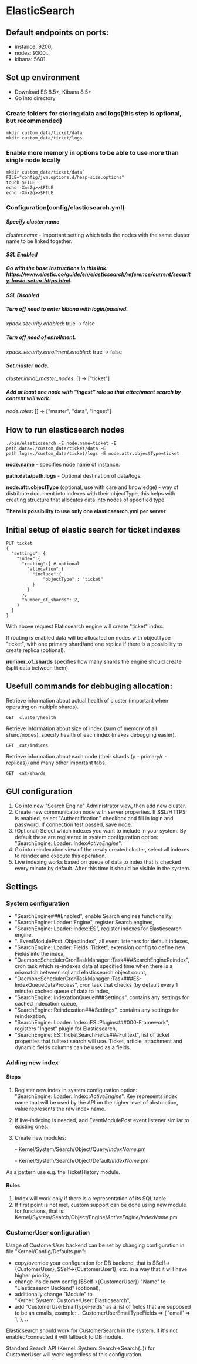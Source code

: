 # ElasticSearch

## Default endpoints on ports:
- instance: 9200,
-	nodes: 9300..,
- kibana: 5601.

## Set up environment
- Download ES 8.5+, Kibana 8.5+
- Go into directory

### Create folders for storing data and logs(this step is optional, but recommended)
```
mkdir custom_data/ticket/data
mkdir custom_data/ticket/logs
```

### Enable more memory in options to be able to use more than single node locally
```
mkdir custom_data/ticket/data`
FILE="config/jvm.options.d/heap-size.options"
touch $FILE
echo -Xms2g>>$FILE
echo -Xmx2g>>$FILE
```

### Configuration(**config/elasticsearch.yml**)

#### *Specify cluster name*
*cluster.name* - Important setting which tells the nodes with the same cluster name to be linked together.

#### *SSL Enabled*

##### Go with the base instructions in this link: https://www.elastic.co/guide/en/elasticsearch/reference/current/security-basic-setup-https.html.

#### *SSL Disabled*

##### *Turn off need to enter kibana with login/passwd.*
*xpack.security.enabled*: true -> false

##### *Turn off need of enrollment.*
*xpack.security.enrollment.enabled*: true -> false

#### *Set master node.*
*cluster.initial_master_nodes*: [] -> ["ticket"]

#### *Add at least one node with "ingest" role so that attachment search by content will work.*
*node.roles*: [] -> ["master", "data", "ingest"]

## How to run elasticsearch nodes

`./bin/elasticsearch -E node.name=ticket -E path.data=./custom_data/ticket/data -E path.logs=./custom_data/ticket/logs -E node.attr.objectType=ticket`

**node.name** - specifies node name of instance.

**path.data/path.logs** - Optional destination of data/logs.

**node.attr.objectType** (optional, use with care and knowledge) - way of distribute document into indexes with their objectType, this helps with creating structure that allocates data into nodes of specified type.

**There is possibility to use only one elasticsearch.yml per server**


## Initial setup of elastic search for ticket indexes

```
PUT ticket
{
  "settings": {
    "index":{
      "routing":{ # optional
        "allocation":{
          "include":{
              "objectType" : "ticket"
          }
        }
      },
      "number_of_shards": 2,
    }
  }
}
```
With above request Elaticsearch engine will create "ticket" index.

If routing is enabled data will be allocated on nodes with objectType "ticket", with one primary shard/and one replica if there is a possibility to create replica (optional).

**number_of_shards** specifies how many shards the engine should create (split data between them).

## Usefull commands for debbuging allocation:

Retrieve information about actual health of cluster (important when operating on multiple shards).

`GET _cluster/health`

Retrieve information about size of index (sum of memory of all shard/nodes), specify health of each index (makes debugging easier).

`GET _cat/indices`

Retrieve information about each node (their shards (p - primary/r - replicas)) and many other important tabs.

`GET _cat/shards`

## GUI configuration

1. Go into new "Search Engine" Administrator view, then add new cluster.
2. Create new communication node with server properties. If SSL/HTTPS is enabled, select "Authentification" checkbox and fill in login and password. If connection test passed, save node.
3. (Optional) Select which indexes you want to include in your system. By default these are registered in system configuration option: "SearchEngine::Loader::Index*ActiveEngine*".
4. Go into reindexation view of the newly created cluster, select all indexes to reindex and execute this operation.
5. Live indexing works based on queue of data to index that is checked every minute by default. After this time it should be visible in the system.

## Settings

### System configuration

- "SearchEngine###Enabled", enable Search engines functionality,
- "SearchEngine::Loader::Engine", register Search engines,
- "SearchEngine::Loader::Index::ES", register indexes for Elasticsearch engine,
- "..EventModulePost..ObjectIndex", all event listeners for default indexes,
- "SearchEngine::Loader::Fields::Ticket", extension config to define new Fields into the index,
- "Daemon::SchedulerCronTaskManager::Task###SearchEngineReindex", cron task which re-indexes data at specified time when there is a mismatch between sql and elasticsearch object count,
- "Daemon::SchedulerCronTaskManager::Task###ES-IndexQueueDataProcess", cron task that checks (by default every 1 minute) cached queue of data to index,
- "SearchEngine::IndexationQueue###Settings", contains any settings for cached indexation queue,
- "SearchEngine::Reindexation###Settings", contains any settings for reindexation,
- "SearchEngine::Loader::Index::ES::Plugins###000-Framework", registers "Ingest" plugin for Elasticsearch,
- "SearchEngine::ES::TicketSearchFields###Fulltext", list of ticket properties that fulltext search will use. Ticket, article, attachment and dynamic fields columns can be used as a fields.

### Adding new index

#### Steps

1. Register new index in system configuration option: "SearchEngine::Loader::Index::*ActiveEngine*". Key represents index name that will be used by the API on the higher level of abstraction, value represents the raw index name.
2. If live-indexing is needed, add EventModulePost event listener similar to existing ones.
3. Create new modules:

    \- Kernel/System/Search/Object/Query/*IndexName*.pm

    \- Kernel/System/Search/Object/Default/*IndexName*.pm

As a pattern use e.g. the TicketHistory module.

#### Rules

1. Index will work only if there is a representation of its SQL table.
2. If first point is not met, custom support can be done using new module for functions, that is: Kernel/System/Search/Object/Engine/*ActiveEngine*/*IndexName*.pm

### CustomerUser configuration

Usage of CustomerUser backend can be set by changing configuration in
file "Kernel/Config/Defaults.pm":
- copy/override your configuration for DB backend,
that is $Self->{CustomerUser}, $Self->{CustomerUser1}, etc. in a way that it
will have higher priority,
- change inside new config ($Self->{CustomerUser}) "Name" to "Elasticsearch Backend" (optional),
- additionally change "Module" to "Kernel::System::CustomerUser::Elasticsearch",
- add "CustomerUserEmailTypeFields" as a list
of fields that are supposed to be an emails, example:
    ..
    CustomerUserEmailTypeFields => {
        'email' => 1,
    },
    ..

Elasticsearch should work for CustomerSearch in the system, if it's not enabled/connected
it will fallback to DB module.

Standard Search API (Kernel::System::Search->Search(..)) for CustomerUser will work regardless of this configuration.